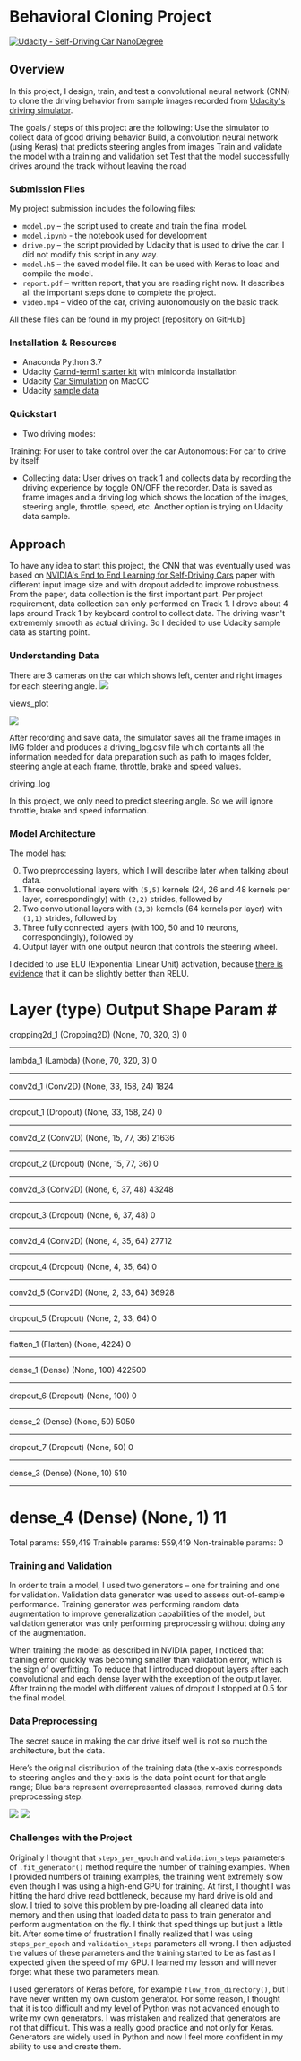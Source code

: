 # Behavioral Cloning Project

[![Udacity - Self-Driving Car NanoDegree](https://s3.amazonaws.com/udacity-sdc/github/shield-carnd.svg)](http://www.udacity.com/drive)

Overview
---


In this project, I design, train, and test a convolutional neural network (CNN) to clone the driving behavior from sample images recorded from [Udacity's driving simulator](https://github.com/udacity/self-driving-car-sim). 

The goals / steps of this project are the following: Use the simulator to collect data of good driving behavior Build, a convolution neural network (using Keras) that predicts steering angles from images Train and validate the model with a training and validation set Test that the model successfully drives around the track without leaving the road


### Submission Files

My project submission includes the following files:

* ```model.py``` – the script used to create and train the final model.
* ```model.ipynb``` - the notebook used for development
* ```drive.py``` – the script provided by Udacity that is used to drive the car. I did not modify this script in any way.
* ```model.h5``` – the saved model file. It can be used with Keras to load and compile the model.
* ```report.pdf``` – written report, that you are reading right now. It describes all the important steps done to complete the project.
* ```video.mp4``` – video of the car, driving autonomously on the basic track.

All these files can be found in my project [repository on GitHub]

### Installation & Resources
* Anaconda Python 3.7
* Udacity [Carnd-term1 starter kit](https://github.com/udacity/CarND-Term1-Starter-Kit) with miniconda installation
* Udacity [Car Simulation](https://github.com/udacity/self-driving-car-sim) on MacOC
* Udacity [sample data](https://d17h27t6h515a5.cloudfront.net/topher/2016/December/584f6edd_data/data.zip)

### Quickstart

* Two driving modes:

Training: For user to take control over the car
Autonomous: For car to drive by itself

* Collecting data: User drives on track 1 and collects data by recording the driving experience by toggle ON/OFF the recorder. Data is saved as frame images and a driving log which shows the location of the images, steering angle, throttle, speed, etc. Another option is trying on Udacity data sample.

Approach
---

To have any idea to start this project, the CNN that was eventually used was based on [NVIDIA's End to End Learning for Self-Driving Cars](https://arxiv.org/pdf/1604.07316v1.pdf) paper with different input image size and with dropout added to improve robustness. From the paper, data collection is the first important part. Per project requirement, data collection can only performed on Track 1. I drove about 4 laps around Track 1 by keyboard control to collect data. The driving wasn't extrememly smooth as actual driving. So I decided to use Udacity sample data as starting point.

### Understanding Data
There are 3 cameras on the car which shows left, center and right images for each steering angle.
<img src="./examples/camera.png">

views_plot

<img src="./examples/data_log.png">

After recording and save data, the simulator saves all the frame images in IMG folder and produces a driving_log.csv file which containts all the information needed for data preparation such as path to images folder, steering angle at each frame, throttle, brake and speed values.

driving_log

In this project, we only need to predict steering angle. So we will ignore throttle, brake and speed information.

### Model Architecture
The model has:

0. Two preprocessing layers, which I will describe later when talking about data.
1. Three convolutional layers with ```(5,5)``` kernels (24, 26 and 48 kernels per layer, correspondingly) with ```(2,2)``` strides, followed by
2. Two convolutional layers with ```(3,3)``` kernels (64 kernels per layer) with ```(1,1)``` strides, followed by
3. Three fully connected layers (with 100, 50 and 10 neurons, correspondingly), followed by
4. Output layer with one output neuron that controls the steering wheel.

I decided to use ELU (Exponential Linear Unit) activation, because [there is evidence](http://image-net.org/challenges/posters/JKU_EN_RGB_Schwarz_poster.pdf) that it can be slightly better than RELU. 

Layer (type)                 Output Shape              Param #   
=================================================================
cropping2d_1 (Cropping2D)    (None, 70, 320, 3)        0         
_________________________________________________________________
lambda_1 (Lambda)            (None, 70, 320, 3)        0         
_________________________________________________________________
conv2d_1 (Conv2D)            (None, 33, 158, 24)       1824      
_________________________________________________________________
dropout_1 (Dropout)          (None, 33, 158, 24)       0         
_________________________________________________________________
conv2d_2 (Conv2D)            (None, 15, 77, 36)        21636     
_________________________________________________________________
dropout_2 (Dropout)          (None, 15, 77, 36)        0         
_________________________________________________________________
conv2d_3 (Conv2D)            (None, 6, 37, 48)         43248     
_________________________________________________________________
dropout_3 (Dropout)          (None, 6, 37, 48)         0         
_________________________________________________________________
conv2d_4 (Conv2D)            (None, 4, 35, 64)         27712     
_________________________________________________________________
dropout_4 (Dropout)          (None, 4, 35, 64)         0         
_________________________________________________________________
conv2d_5 (Conv2D)            (None, 2, 33, 64)         36928     
_________________________________________________________________
dropout_5 (Dropout)          (None, 2, 33, 64)         0         
_________________________________________________________________
flatten_1 (Flatten)          (None, 4224)              0         
_________________________________________________________________
dense_1 (Dense)              (None, 100)               422500    
_________________________________________________________________
dropout_6 (Dropout)          (None, 100)               0         
_________________________________________________________________
dense_2 (Dense)              (None, 50)                5050      
_________________________________________________________________
dropout_7 (Dropout)          (None, 50)                0         
_________________________________________________________________
dense_3 (Dense)              (None, 10)                510       
_________________________________________________________________
dense_4 (Dense)              (None, 1)                 11        
=================================================================
Total params: 559,419
Trainable params: 559,419
Non-trainable params: 0

### Training and Validation
In order to train a model, I used two generators – one for training and one for validation. Validation data generator was used to assess out-of-sample performance. Training generator was performing random data augmentation to improve generalization capabilities of the model, but validation generator was only performing preprocessing without doing any of the augmentation. 

When training the model as described in NVIDIA paper, I noticed that training error quickly was becoming smaller than validation error, which is the sign of overfitting. To reduce that I introduced dropout layers after each convolutional and each dense layer with the exception of the output layer. After training the model with different values of dropout I stopped at 0.5 for the final model.




### Data Preprocessing

The secret sauce in making the car drive itself well is not so much the architecture, but the data.


Here’s the original distribution of the training data (the x-axis corresponds to steering angles and the y-axis is the data point count for that angle range; Blue bars represent overrepresented classes, removed during data preprocessing step.

<img src="./examples/hist_10.png">


<img src="./examples/hist.png">


### Challenges with the Project

Originally I thought that ```steps_per_epoch``` and ```validation_steps``` parameters of ```.fit_generator()``` method require the number of training examples. When I provided numbers of training examples, the training went extremely slow even though I was using a high-end GPU for training. At first, I thought I was hitting the hard drive read bottleneck, because my hard drive is old and slow. I tried to solve this problem by pre-loading all cleaned data into memory and then using that loaded data to pass to train generator and perform augmentation on the fly. I think that sped things up but just a little bit. After some time of frustration I finally realized that I was using ```steps_per_epoch``` and ```validation_steps``` parameters all wrong. I then adjusted the values of these parameters and the training started to be as fast as I expected given the speed of my GPU. I learned my lesson and will never forget what these two parameters mean.

I used generators of Keras before, for example ```flow_from_directory()```, but I have never written my own custom generator. For some reason, I thought that it is too difficult and my level of Python was not advanced enough to write my own generators. I was mistaken and realized that generators are not that difficult. This was a really good practice and not only for Keras. Generators are widely used in Python and now I feel more confident in my ability to use and create them.

